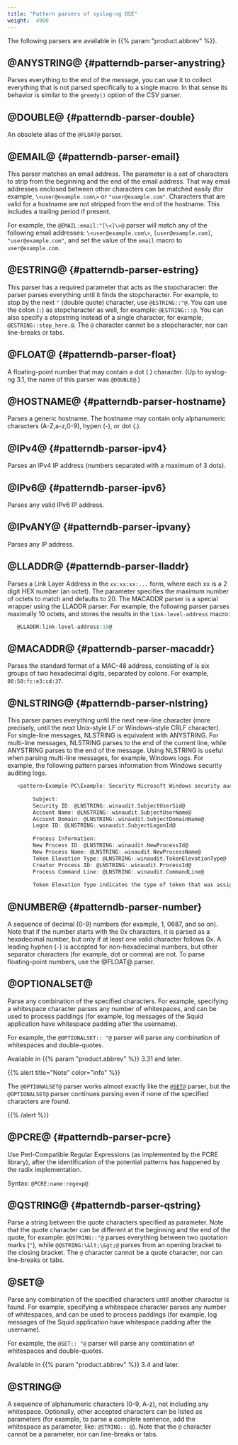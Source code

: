 ```yaml
---
title: "Pattern parsers of syslog-ng OSE"
weight:  4900
---
```

<!-- DISCLAIMER: This file is based on the syslog-ng Open Source Edition documentation https://github.com/balabit/syslog-ng-ose-guides/commit/2f4a52ee61d1ea9ad27cb4f3168b95408fddfdf2 and is used under the terms of The syslog-ng Open Source Edition Documentation License. The file has been modified by Axoflow. -->

The following parsers are available in {{% param "product.abbrev" %}}.


## @ANYSTRING@ {#patterndb-parser-anystring}

Parses everything to the end of the message, you can use it to collect everything that is not parsed specifically to a single macro. In that sense its behavior is similar to the `greedy()` option of the CSV parser.



## @DOUBLE@ {#patterndb-parser-double}

An obsolete alias of the `@FLOAT@` parser.



## @EMAIL@ {#patterndb-parser-email}

This parser matches an email address. The parameter is a set of characters to strip from the beginning and the end of the email address. That way email addresses enclosed between other characters can be matched easily (for example, `\<user@example.com\>` or `"user@example.com"`. Characters that are valid for a hostname are not stripped from the end of the hostname. This includes a trailing period if present.

For example, the `@EMAIL:email:"[\<]\>@` parser will match any of the following email addresses: `\<user@example.com\>`, `[user@example.com]`, `"user@example.com"`, and set the value of the `email` macro to `user@example.com`.



## @ESTRING@ {#patterndb-parser-estring}

This parser has a required parameter that acts as the stopcharacter: the parser parses everything until it finds the stopcharacter. For example, to stop by the next `"` (double quote) character, use `@ESTRING::"@`. You can use the colon (`:`) as stopcharacter as well, for example: `@ESTRING:::@`. You can also specify a stopstring instead of a single character, for example, `@ESTRING::stop_here.@`. The `@` character cannot be a stopcharacter, nor can line-breaks or tabs.



## @FLOAT@ {#patterndb-parser-float}

A floating-point number that may contain a dot (.) character. (Up to syslog-ng 3.1, the name of this parser was `@DOUBLE@`.)



## @HOSTNAME@ {#patterndb-parser-hostname}

Parses a generic hostname. The hostname may contain only alphanumeric characters (A-Z,a-z,0-9), hypen (-), or dot (.).



## @IPv4@ {#patterndb-parser-ipv4}

Parses an IPv4 IP address (numbers separated with a maximum of 3 dots).



## @IPv6@ {#patterndb-parser-ipv6}

Parses any valid IPv6 IP address.



## @IPvANY@ {#patterndb-parser-ipvany}

Parses any IP address.



## @LLADDR@ {#patterndb-parser-lladdr}

Parses a Link Layer Address in the `xx:xx:xx:...` form, where each xx is a 2 digit HEX number (an octet). The parameter specifies the maximum number of octets to match and defaults to 20. The MACADDR parser is a special wrapper using the LLADDR parser. For example, the following parser parses maximally 10 octets, and stores the results in the `link-level-address` macro:

```c
   @LLADDR:link-level-address:10@

```



## @MACADDR@ {#patterndb-parser-macaddr}

Parses the standard format of a MAC-48 address, consisting of is six groups of two hexadecimal digits, separated by colons. For example, `00:50:fc:e3:cd:37`.



## @NLSTRING@ {#patterndb-parser-nlstring}

This parser parses everything until the next new-line character (more precisely, until the next Unix-style LF or Windows-style CRLF character). For single-line messages, NLSTRING is equivalent with ANYSTRING. For multi-line messages, NLSTRING parses to the end of the current line, while ANYSTRING parses to the end of the message. Using NLSTRING is useful when parsing multi-line messages, for example, Windows logs. For example, the following pattern parses information from Windows security auditing logs.

```c
   <pattern>Example-PC\Example: Security Microsoft Windows security auditing.: [Success Audit] A new process has been created.
    
        Subject:
        Security ID: @LNSTRING:.winaudit.SubjectUserSid@
        Account Name: @LNSTRING:.winaudit.SubjectUserName@
        Account Domain: @LNSTRING:.winaudit.SubjectDomainName@
        Logon ID: @LNSTRING:.winaudit.SubjectLogonId@
    
        Process Information:
        New Process ID: @LNSTRING:.winaudit.NewProcessId@
        New Process Name: @LNSTRING:.winaudit.NewProcessName@
        Token Elevation Type: @LNSTRING:.winaudit.TokenElevationType@
        Creator Process ID: @LNSTRING:.winaudit.ProcessId@
        Process Command Line: @LNSTRING:.winaudit.CommandLine@
    
        Token Elevation Type indicates the type of token that was assigned to the new process in accordance with User Account Control policy.</pattern>

```



## @NUMBER@ {#patterndb-parser-number}

A sequence of decimal (0-9) numbers (for example, 1, 0687, and so on). Note that if the number starts with the 0x characters, it is parsed as a hexadecimal number, but only if at least one valid character follows 0x. A leading hyphen (`-`) is accepted for non-hexadecimal numbers, but other separator characters (for example, dot or comma) are not. To parse floating-point numbers, use the @FLOAT@ parser.



## @OPTIONALSET@

Parse any combination of the specified characters. For example, specifying a whitespace character parses any number of whitespaces, and can be used to process paddings (for example, log messages of the Squid application have whitespace padding after the username).

For example, the `@OPTIONALSET:: "@` parser will parse any combination of whitespaces and double-quotes.

Available in {{% param "product.abbrev" %}} 3.31 and later.

{{% alert title="Note" color="info" %}}

The `@OPTIONALSET@` parser works almost exactly like the [`@SET@`](#patterndb-parser-set) parser, but the `@OPTIONALSET@` parser continues parsing even if none of the specified characters are found.

{{% /alert %}}



## @PCRE@ {#patterndb-parser-pcre}

Use Perl-Compatible Regular Expressions (as implemented by the PCRE library), after the identification of the potential patterns has happened by the radix implementation.

Syntax: `@PCRE:name:regexp@`



## @QSTRING@ {#patterndb-parser-qstring}

Parse a string between the quote characters specified as parameter. Note that the quote character can be different at the beginning and the end of the quote, for example: `@QSTRING::"@` parses everything between two quotation marks (`"`), while `@QSTRING:\&lt;\&gt;@` parses from an opening bracket to the closing bracket. The `@` character cannot be a quote character, nor can line-breaks or tabs.



## @SET@

Parse any combination of the specified characters until another character is found. For example, specifying a whitespace character parses any number of whitespaces, and can be used to process paddings (for example, log messages of the Squid application have whitespace padding after the username).

For example, the `@SET:: "@` parser will parse any combination of whitespaces and double-quotes.

Available in {{% param "product.abbrev" %}} 3.4 and later.



## @STRING@

A sequence of alphanumeric characters (0-9, A-z), not including any whitespace. Optionally, other accepted characters can be listed as parameters (for example, to parse a complete sentence, add the whitespace as parameter, like: `@STRING:: @`). Note that the `@` character cannot be a parameter, nor can line-breaks or tabs.

